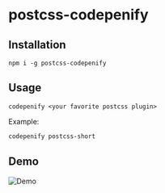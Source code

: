 postcss-codepenify
===================

## Installation

```
npm i -g postcss-codepenify
```

## Usage

`codepenify <your favorite postcss plugin>`

Example:

```bash
codepenify postcss-short
```

## Demo

![Demo](https://cloud.githubusercontent.com/assets/566536/25507849/a906def4-2bae-11e7-82b7-f88e5beca0c4.gif)

